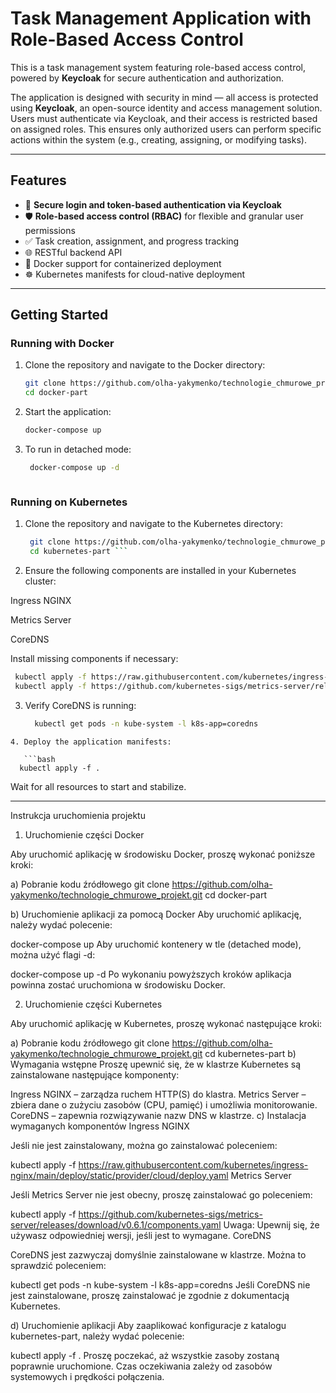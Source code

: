 # Task Management Application with Role-Based Access Control

This is a task management system featuring role-based access control, powered by **Keycloak** for secure authentication and authorization.

The application is designed with security in mind — all access is protected using **Keycloak**, an open-source identity and access management solution. Users must authenticate via Keycloak, and their access is restricted based on assigned roles. This ensures only authorized users can perform specific actions within the system (e.g., creating, assigning, or modifying tasks).

---

## Features

- 🔐 **Secure login and token-based authentication via Keycloak**
- 🛡️ **Role-based access control (RBAC)** for flexible and granular user permissions
- ✅ Task creation, assignment, and progress tracking
- 🌐 RESTful backend API
- 🐳 Docker support for containerized deployment
- ☸️ Kubernetes manifests for cloud-native deployment


---

## Getting Started

### Running with Docker

1. Clone the repository and navigate to the Docker directory:

   ```bash
   git clone https://github.com/olha-yakymenko/technologie_chmurowe_projekt.git
   cd docker-part
2. Start the application:

   ```bash
   docker-compose up

3. To run in detached mode:

   ```bash
    docker-compose up -d



### Running on Kubernetes

1. Clone the repository and navigate to the Kubernetes directory:

   ```bash
    git clone https://github.com/olha-yakymenko/technologie_chmurowe_projekt.git
    cd kubernetes-part ```
2. Ensure the following components are installed in your Kubernetes cluster:

Ingress NGINX

Metrics Server

CoreDNS

Install missing components if necessary:

   ```bash
    kubectl apply -f https://raw.githubusercontent.com/kubernetes/ingress-nginx/main/deploy/static/provider/cloud/deploy.yaml
    kubectl apply -f https://github.com/kubernetes-sigs/metrics-server/releases/download/v0.6.1/components.yaml ```
```
3. Verify CoreDNS is running:

   ```bash
     kubectl get pods -n kube-system -l k8s-app=coredns   
```
4. Deploy the application manifests:

   ```bash
  kubectl apply -f .
```
Wait for all resources to start and stabilize.

---
Instrukcja uruchomienia projektu

1. Uruchomienie części Docker

Aby uruchomić aplikację w środowisku Docker, proszę wykonać poniższe kroki:

a) Pobranie kodu źródłowego
git clone https://github.com/olha-yakymenko/technologie_chmurowe_projekt.git
cd docker-part

b) Uruchomienie aplikacji za pomocą Docker
Aby uruchomić aplikację, należy wydać polecenie:

docker-compose up
Aby uruchomić kontenery w tle (detached mode), można użyć flagi -d:

docker-compose up -d
Po wykonaniu powyższych kroków aplikacja powinna zostać uruchomiona w środowisku Docker.

2. Uruchomienie części Kubernetes

Aby uruchomić aplikację w Kubernetes, proszę wykonać następujące kroki:

a) Pobranie kodu źródłowego
git clone https://github.com/olha-yakymenko/technologie_chmurowe_projekt.git
cd kubernetes-part
b) Wymagania wstępne
Proszę upewnić się, że w klastrze Kubernetes są zainstalowane następujące komponenty:

Ingress NGINX – zarządza ruchem HTTP(S) do klastra.
Metrics Server – zbiera dane o zużyciu zasobów (CPU, pamięć) i umożliwia monitorowanie.
CoreDNS – zapewnia rozwiązywanie nazw DNS w klastrze.
c) Instalacja wymaganych komponentów
Ingress NGINX

Jeśli nie jest zainstalowany, można go zainstalować poleceniem:

kubectl apply -f https://raw.githubusercontent.com/kubernetes/ingress-nginx/main/deploy/static/provider/cloud/deploy.yaml
Metrics Server

Jeśli Metrics Server nie jest obecny, proszę zainstalować go poleceniem:

kubectl apply -f https://github.com/kubernetes-sigs/metrics-server/releases/download/v0.6.1/components.yaml
Uwaga: Upewnij się, że używasz odpowiedniej wersji, jeśli jest to wymagane.
CoreDNS

CoreDNS jest zazwyczaj domyślnie zainstalowane w klastrze. Można to sprawdzić poleceniem:

kubectl get pods -n kube-system -l k8s-app=coredns
Jeśli CoreDNS nie jest zainstalowane, proszę zainstalować je zgodnie z dokumentacją Kubernetes.

d) Uruchomienie aplikacji
Aby zaaplikować konfiguracje z katalogu kubernetes-part, należy wydać polecenie:

kubectl apply -f .
Proszę poczekać, aż wszystkie zasoby zostaną poprawnie uruchomione. Czas oczekiwania zależy od zasobów systemowych i prędkości połączenia.

